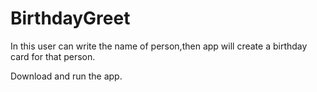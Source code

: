 # BirthdayGreet
In this user can write the name of person,then app will create a birthday card for that person.

Download and run the app.
